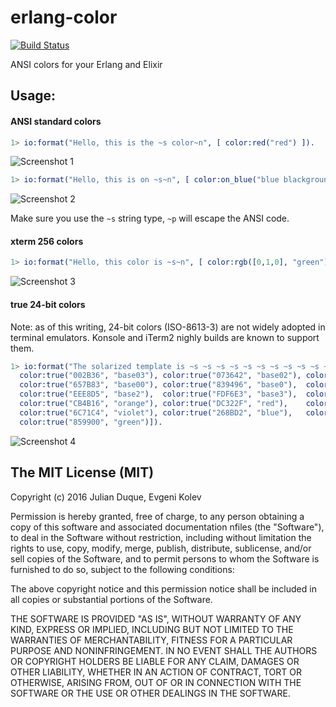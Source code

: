 # erlang-color
[![Build Status](https://travis-ci.org/julianduque/erlang-color.png)](https://travis-ci.org/julianduque/erlang-color)

ANSI colors for your Erlang and Elixir

## Usage:

#### ANSI standard colors

``` erlang
1> io:format("Hello, this is the ~s color~n", [ color:red("red") ]).
```

![Screenshot 1](https://cldup.com/20QQ-o0RTT.png)

``` erlang
1> io:format("Hello, this is on ~s~n", [ color:on_blue("blue blackground") ]).
```

![Screenshot 2](https://cldup.com/g_BUaqeNTw.png)

Make sure you use the `~s` string type, `~p` will escape the ANSI code.

#### xterm 256 colors

``` erlang
1> io:format("Hello, this color is ~s~n", [ color:rgb([0,1,0], "green") ]).
```

![Screenshot 3](https://cldup.com/wKesRAqdFj.png)

#### true 24-bit colors

Note: as of this writing, 24-bit colors (ISO-8613-3) are not widely adopted in terminal emulators. Konsole and iTerm2 nighly builds are known to support them.

``` erlang
1> io:format("The solarized template is ~s ~s ~s ~s ~s ~s ~s ~s ~s ~s ~s ~s ~s ~s ~s ~s ~n", [
  color:true("002B36", "base03"), color:true("073642", "base02"), color:true("586E75", "base01"),
  color:true("657B83", "base00"), color:true("839496", "base0"),  color:true("93A1A1", "base1"),
  color:true("EEE8D5", "base2"),  color:true("FDF6E3", "base3"),  color:true("B58900", "yellow"),
  color:true("CB4B16", "orange"), color:true("DC322F", "red"),    color:true("D33682", "magenta"),
  color:true("6C71C4", "violet"), color:true("268BD2", "blue"),   color:true("2AA198", "cyan"),
  color:true("859900", "green")]).
```

![Screenshot 4](https://cldup.com/M-JcBjy9t1.png)

## The MIT License (MIT)

Copyright (c) 2016 Julian Duque, Evgeni Kolev

Permission is hereby granted, free of charge, to any person obtaining a copy
of this software and associated documentation nfiles (the "Software"), to deal
in the Software without restriction, including without limitation the rights
to use, copy, modify, merge, publish, distribute, sublicense, and/or sell
copies of the Software, and to permit persons to whom the Software is
furnished to do so, subject to the following conditions:

The above copyright notice and this permission notice shall be included in
all copies or substantial portions of the Software.

THE SOFTWARE IS PROVIDED "AS IS", WITHOUT WARRANTY OF ANY KIND, EXPRESS OR
IMPLIED, INCLUDING BUT NOT LIMITED TO THE WARRANTIES OF MERCHANTABILITY,
FITNESS FOR A PARTICULAR PURPOSE AND NONINFRINGEMENT. IN NO EVENT SHALL THE
AUTHORS OR COPYRIGHT HOLDERS BE LIABLE FOR ANY CLAIM, DAMAGES OR OTHER
LIABILITY, WHETHER IN AN ACTION OF CONTRACT, TORT OR OTHERWISE, ARISING FROM,
OUT OF OR IN CONNECTION WITH THE SOFTWARE OR THE USE OR OTHER DEALINGS IN
THE SOFTWARE.

